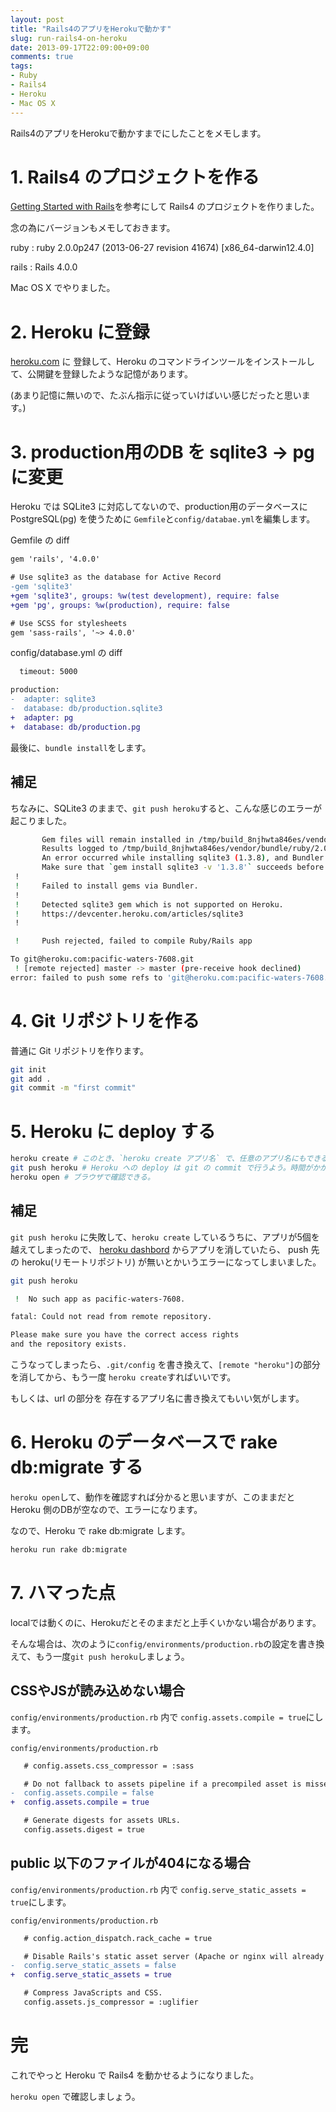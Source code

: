 ```yaml
---
layout: post
title: "Rails4のアプリをHerokuで動かす"
slug: run-rails4-on-heroku
date: 2013-09-17T22:09:00+09:00
comments: true
tags:
- Ruby
- Rails4
- Heroku
- Mac OS X
---
```


Rails4のアプリをHerokuで動かすまでにしたことをメモします。

# 1. Rails4 のプロジェクトを作る

[Getting Started with Rails](http://guides.rubyonrails.org/getting_started.html)を参考にして Rails4 のプロジェクトを作りました。

念の為にバージョンもメモしておきます。

ruby
: ruby 2.0.0p247 (2013-06-27 revision 41674) [x86_64-darwin12.4.0]

rails
: Rails 4.0.0

Mac OS X でやりました。

<!--more-->


# 2. Heroku に登録

[heroku.com](https://www.heroku.com/) に 登録して、Heroku のコマンドラインツールをインストールして、公開鍵を登録したような記憶があります。

(あまり記憶に無いので、たぶん指示に従っていけばいい感じだったと思います。)


# 3. production用のDB を sqlite3 → pg に変更

Heroku では SQLite3 に対応してないので、production用のデータベースに PostgreSQL(pg) を使うために `Gemfile`と`config/databae.yml`を編集します。

Gemfile の diff
```diff
gem 'rails', '4.0.0'

# Use sqlite3 as the database for Active Record
-gem 'sqlite3'
+gem 'sqlite3', groups: %w(test development), require: false
+gem 'pg', groups: %w(production), require: false

# Use SCSS for stylesheets
gem 'sass-rails', '~> 4.0.0'
```

config/database.yml の diff
``` diff
  timeout: 5000

production:
-  adapter: sqlite3
-  database: db/production.sqlite3
+  adapter: pg
+  database: db/production.pg
```

最後に、`bundle install`をします。

## 補足

ちなみに、SQLite3 のままで、`git push heroku`すると、こんな感じのエラーが起こりました。

``` bash
       Gem files will remain installed in /tmp/build_8njhwta846es/vendor/bundle/ruby/2.0.0/gems/sqlite3-1.3.8 for inspection.
       Results logged to /tmp/build_8njhwta846es/vendor/bundle/ruby/2.0.0/gems/sqlite3-1.3.8/ext/sqlite3/gem_make.out
       An error occurred while installing sqlite3 (1.3.8), and Bundler cannot continue.
       Make sure that `gem install sqlite3 -v '1.3.8'` succeeds before bundling.
 !
 !     Failed to install gems via Bundler.
 !
 !     Detected sqlite3 gem which is not supported on Heroku.
 !     https://devcenter.heroku.com/articles/sqlite3
 !

 !     Push rejected, failed to compile Ruby/Rails app

To git@heroku.com:pacific-waters-7608.git
 ! [remote rejected] master -> master (pre-receive hook declined)
error: failed to push some refs to 'git@heroku.com:pacific-waters-7608.git'
```


# 4. Git リポジトリを作る

普通に Git リポジトリを作ります。

```bash
git init
git add .
git commit -m "first commit"
```


# 5. Heroku に deploy する

```bash
heroku create # このとき、`heroku create アプリ名` で、任意のアプリ名にもできる。
git push heroku # Heroku への deploy は git の commit で行うよう。時間がかかる。
heroku open # ブラウザで確認できる。
```

## 補足

`git push heroku` に失敗して、`heroku create` しているうちに、アプリが5個を越えてしまったので、
[heroku dashbord](https://dashboard.heroku.com/apps) からアプリを消していたら、
push 先の heroku(リモートリポジトリ) が無いとかいうエラーになってしまいました。

``` bash
git push heroku

 !  No such app as pacific-waters-7608.

fatal: Could not read from remote repository.

Please make sure you have the correct access rights
and the repository exists.
```

こうなってしまったら、`.git/config` を書き換えて、`[remote "heroku"]`の部分を消してから、もう一度 `heroku create`すればいいです。

もしくは、url の部分を 存在するアプリ名に書き換えてもいい気がします。


# 6. Heroku のデータベースで rake db:migrate する

`heroku open`して、動作を確認すれば分かると思いますが、このままだと Heroku 側のDBが空なので、エラーになります。

なので、Heroku で rake db:migrate します。

``` bash
heroku run rake db:migrate
```

# 7. ハマった点

localでは動くのに、Herokuだとそのままだと上手くいかない場合があります。

そんな場合は、次のように`config/environments/production.rb`の設定を書き換えて、もう一度`git push heroku`しましょう。

## CSSやJSが読み込めない場合

`config/environments/production.rb` 内で `config.assets.compile = true`にします。

`config/environments/production.rb`

```diff
   # config.assets.css_compressor = :sass

   # Do not fallback to assets pipeline if a precompiled asset is missed.
-  config.assets.compile = false
+  config.assets.compile = true

   # Generate digests for assets URLs.
   config.assets.digest = true

```

## public 以下のファイルが404になる場合

`config/environments/production.rb` 内で `config.serve_static_assets = true`にします。

`config/environments/production.rb`

```diff
   # config.action_dispatch.rack_cache = true

   # Disable Rails's static asset server (Apache or nginx will already do this).
-  config.serve_static_assets = false
+  config.serve_static_assets = true

   # Compress JavaScripts and CSS.
   config.assets.js_compressor = :uglifier
```


# 完

これでやっと Heroku で Rails4 を動かせるようになりました。

`heroku open` で確認しましょう。
